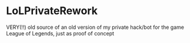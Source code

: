 # LoLPrivateRework

VERY(!!) old source of an old version of my private hack/bot for the game League of Legends, just as proof of concept
